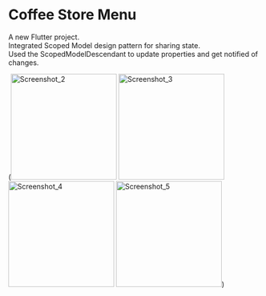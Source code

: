 # Coffee Store Menu

A new Flutter project. <br>
Integrated Scoped Model design pattern for sharing state. <br>
Used the ScopedModelDescendant to update properties and get notified of changes. <br>



(<img width="211" alt="Screenshot_2" src="https://user-images.githubusercontent.com/56446861/113152977-53b68e80-923f-11eb-9213-afa7a4887543.png">
<img width="211" alt="Screenshot_3" src="https://user-images.githubusercontent.com/56446861/113152982-54e7bb80-923f-11eb-930d-2a647b310040.png">
<img width="211" alt="Screenshot_4" src="https://user-images.githubusercontent.com/56446861/113152987-55805200-923f-11eb-9d28-78af374e32e1.png">
<img width="211" alt="Screenshot_5" src="https://user-images.githubusercontent.com/56446861/113152988-5618e880-923f-11eb-8ab1-a9dc1e72a580.png">)


